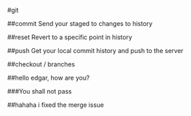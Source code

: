 #git

##commit
Send your staged to changes to history

##reset
Revert to a specific point in history

##push
Get your local commit history and push to the server

##checkout / branches

##hello edgar, how are you?

###You shall not pass

##hahaha i fixed the merge issue
